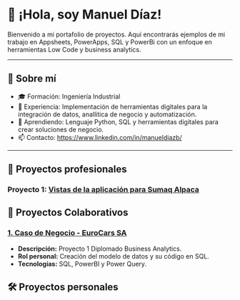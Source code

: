 # 👋 ¡Hola, soy Manuel Díaz!

Bienvenido a mi portafolio de proyectos. Aquí encontrarás ejemplos de mi trabajo en Appsheets, PowerApps, SQL y PowerBi con un enfoque en herramientas Low Code y business analytics.

---

## 🚀 Sobre mí
- 🎓 Formación: Ingeniería Industrial
- 💼 Experiencia: Implementación de herramientas digitales para la integración de datos, anallitica de negocio y automatización.
- 🌱 Aprendiendo: Lenguaje Python, SQL y herramientas digitales para crear soluciones de negocio.
- 📫 Contacto: https://www.linkedin.com/in/manueldiazb/

---

## 📂 Proyectos profesionales

### Proyecto 1: [Vistas de la aplicación para Sumaq Alpaca](AppSheet/)


## 🤝 Proyectos Colaborativos

### [1. Caso de Negocio - EuroCars SA](https://github.com/Grupo3Pucp/ProyectoGP3/tree/main)
- **Descripción:** Proyecto 1 Diplomado Business Analytics.
- **Rol personal:** Creación del modelo de datos y su código en SQL.
- **Tecnologías:** SQL, PowerBI y Power Query.

## 🛠️ Proyectos personales



